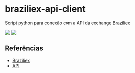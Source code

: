 # braziliex-api-client
Script python para conexão com a API da exchange [Braziliex](https://braziliex.com/)

![](https://img.shields.io/github/license/viniciusfm1/braziliex-api-client.svg)
![](https://img.shields.io/github/issues/viniciusfm1/braziliex-api-client.svg)

## Referências
- [Braziliex](https://braziliex.com/)
- [API](https://braziliex.com/exchange/api.php)
